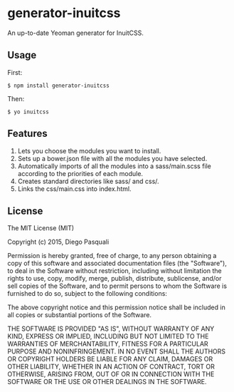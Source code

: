 # generator-inuitcss
An up-to-date Yeoman generator for InuitCSS.

## Usage
First:
```
$ npm install generator-inuitcss
```
Then:
```
$ yo inuitcss
```
## Features
1. Lets you choose the modules you want to install.
2. Sets up a bower.json file with all the modules you have selected.
3. Automatically imports of all the modules into a sass/main.scss file according to the priorities of each module.
4. Creates standard directories like sass/ and css/.
5. Links the css/main.css into index.html.

## License
The MIT License (MIT)

Copyright (c) 2015, Diego Pasquali

Permission is hereby granted, free of charge, to any person obtaining a copy of this software and associated documentation files (the "Software"), to deal in the Software without restriction, including without limitation the rights to use, copy, modify, merge, publish, distribute, sublicense, and/or sell copies of the Software, and to permit persons to whom the Software is furnished to do so, subject to the following conditions:

The above copyright notice and this permission notice shall be included in all copies or substantial portions of the Software.

THE SOFTWARE IS PROVIDED "AS IS", WITHOUT WARRANTY OF ANY KIND, EXPRESS OR IMPLIED, INCLUDING BUT NOT LIMITED TO THE WARRANTIES OF MERCHANTABILITY, FITNESS FOR A PARTICULAR PURPOSE AND NONINFRINGEMENT. IN NO EVENT SHALL THE AUTHORS OR COPYRIGHT HOLDERS BE LIABLE FOR ANY CLAIM, DAMAGES OR OTHER LIABILITY, WHETHER IN AN ACTION OF CONTRACT, TORT OR OTHERWISE, ARISING FROM, OUT OF OR IN CONNECTION WITH THE SOFTWARE OR THE USE OR OTHER DEALINGS IN THE SOFTWARE.
